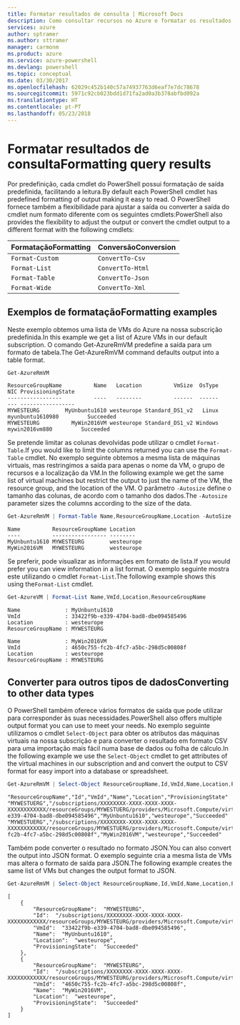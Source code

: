 ```yaml
---
title: Formatar resultados de consulta | Microsoft Docs
description: Como consultar recursos no Azure e formatar os resultados.
services: azure
author: sptramer
ms.author: sttramer
manager: carmonm
ms.product: azure
ms.service: azure-powershell
ms.devlang: powershell
ms.topic: conceptual
ms.date: 03/30/2017
ms.openlocfilehash: 62029c452b140c57a74937763d6eaf7e7dc78678
ms.sourcegitcommit: 5971c92cb023bdd1d71fa2ad0a3b378abfbd092a
ms.translationtype: HT
ms.contentlocale: pt-PT
ms.lasthandoff: 05/23/2018
---
```

# <a name="formatting-query-results"></a><span data-ttu-id="60abb-103">Formatar resultados de consulta</span><span class="sxs-lookup"><span data-stu-id="60abb-103">Formatting query results</span></span>

<span data-ttu-id="60abb-104">Por predefinição, cada cmdlet do PowerShell possui formatação de saída predefinida, facilitando a leitura.</span><span class="sxs-lookup"><span data-stu-id="60abb-104">By default each PowerShell cmdlet has predefined formatting of output making it easy to read.</span></span>  <span data-ttu-id="60abb-105">O PowerShell fornece também a flexibilidade para ajustar a saída ou converter a saída do cmdlet num formato diferente com os seguintes cmdlets:</span><span class="sxs-lookup"><span data-stu-id="60abb-105">PowerShell also provides the flexibility to adjust the output or convert the cmdlet output to a different format with the following cmdlets:</span></span>

| <span data-ttu-id="60abb-106">Formatação</span><span class="sxs-lookup"><span data-stu-id="60abb-106">Formatting</span></span>      | <span data-ttu-id="60abb-107">Conversão</span><span class="sxs-lookup"><span data-stu-id="60abb-107">Conversion</span></span>       |
|-----------------|------------------|
| `Format-Custom` | `ConvertTo-Csv`  |
| `Format-List`   | `ConvertTo-Html` |
| `Format-Table`  | `ConvertTo-Json` |
| `Format-Wide`   | `ConvertTo-Xml`  |

## <a name="formatting-examples"></a><span data-ttu-id="60abb-108">Exemplos de formatação</span><span class="sxs-lookup"><span data-stu-id="60abb-108">Formatting examples</span></span>

<span data-ttu-id="60abb-109">Neste exemplo obtemos uma lista de VMs do Azure na nossa subscrição predefinida.</span><span class="sxs-lookup"><span data-stu-id="60abb-109">In this example we get a list of Azure VMs in our default subscription.</span></span>  <span data-ttu-id="60abb-110">O comando Get-AzureRmVM predefine a saída para um formato de tabela.</span><span class="sxs-lookup"><span data-stu-id="60abb-110">The Get-AzureRmVM command defaults output into a table format.</span></span>

```powershell
Get-AzureRmVM
```

```
ResourceGroupName          Name   Location          VmSize  OsType              NIC ProvisioningState
-----------------          ----   --------          ------  ------              --- -----------------
MYWESTEURG        MyUnbuntu1610 westeurope Standard_DS1_v2   Linux myunbuntu1610980         Succeeded
MYWESTEURG          MyWin2016VM westeurope Standard_DS1_v2 Windows   mywin2016vm880         Succeeded
```

<span data-ttu-id="60abb-111">Se pretende limitar as colunas devolvidas pode utilizar o cmdlet `Format-Table`.</span><span class="sxs-lookup"><span data-stu-id="60abb-111">If you would like to limit the columns returned you can use the `Format-Table` cmdlet.</span></span> <span data-ttu-id="60abb-112">No exemplo seguinte obtemos a mesma lista de máquinas virtuais, mas restringimos a saída para apenas o nome da VM, o grupo de recursos e a localização da VM.</span><span class="sxs-lookup"><span data-stu-id="60abb-112">In the following example we get the same list of virtual machines but restrict the output to just the name of the VM, the resource group, and the location of the VM.</span></span>  <span data-ttu-id="60abb-113">O parâmetro `-Autosize` define o tamanho das colunas, de acordo com o tamanho dos dados.</span><span class="sxs-lookup"><span data-stu-id="60abb-113">The `-Autosize` parameter sizes the columns according to the size of the data.</span></span>

```powershell
Get-AzureRmVM | Format-Table Name,ResourceGroupName,Location -AutoSize
```

```
Name          ResourceGroupName Location
----          ----------------- --------
MyUnbuntu1610 MYWESTEURG        westeurope
MyWin2016VM   MYWESTEURG        westeurope
```

<span data-ttu-id="60abb-114">Se preferir, pode visualizar as informações em formato de lista.</span><span class="sxs-lookup"><span data-stu-id="60abb-114">If you would prefer you can view information in a list format.</span></span> <span data-ttu-id="60abb-115">O exemplo seguinte mostra este utilizando o cmdlet `Format-List`.</span><span class="sxs-lookup"><span data-stu-id="60abb-115">The following example shows this using the`Format-List` cmdlet.</span></span>

```powershell
Get-AzureVM | Format-List Name,VmId,Location,ResourceGroupName
```

```
Name              : MyUnbuntu1610
VmId              : 33422f9b-e339-4704-bad8-dbe094585496
Location          : westeurope
ResourceGroupName : MYWESTEURG

Name              : MyWin2016VM
VmId              : 4650c755-fc2b-4fc7-a5bc-298d5c00808f
Location          : westeurope
ResourceGroupName : MYWESTEURG
```

## <a name="converting-to-other-data-types"></a><span data-ttu-id="60abb-116">Converter para outros tipos de dados</span><span class="sxs-lookup"><span data-stu-id="60abb-116">Converting to other data types</span></span>

<span data-ttu-id="60abb-117">O PowerShell também oferece vários formatos de saída que pode utilizar para corresponder às suas necessidades.</span><span class="sxs-lookup"><span data-stu-id="60abb-117">PowerShell also offers multiple output format you can use to meet your needs.</span></span>  <span data-ttu-id="60abb-118">No exemplo seguinte utilizamos o cmdlet `Select-Object` para obter os atributos das máquinas virtuais na nossa subscrição e para converter o resultado em formato CSV para uma importação mais fácil numa base de dados ou folha de cálculo.</span><span class="sxs-lookup"><span data-stu-id="60abb-118">In the following example we use the `Select-Object` cmdlet to get attributes of the virtual machines in our subscription and and convert the output to CSV format for easy import into a database or spreadsheet.</span></span>

```powershell
Get-AzureRmVM | Select-Object ResourceGroupName,Id,VmId,Name,Location,ProvisioningState | ConvertTo-Csv -NoTypeInformation
```

```
"ResourceGroupName","Id","VmId","Name","Location","ProvisioningState"
"MYWESTUERG","/subscriptions/XXXXXXXX-XXXX-XXXX-XXXX-XXXXXXXXXXXX/resourceGroups/MYWESTUERG/providers/Microsoft.Compute/virtualMachines/MyUnbuntu1610","33422f9b-e339-4704-bad8-dbe094585496","MyUnbuntu1610","westeurope","Succeeded"
"MYWESTUERG","/subscriptions/XXXXXXXX-XXXX-XXXX-XXXX-XXXXXXXXXXXX/resourceGroups/MYWESTUERG/providers/Microsoft.Compute/virtualMachines/MyWin2016VM","4650c755-fc2b-4fc7-a5bc-298d5c00808f","MyWin2016VM","westeurope","Succeeded"
```

<span data-ttu-id="60abb-119">Também pode converter o resultado no formato JSON.</span><span class="sxs-lookup"><span data-stu-id="60abb-119">You can also convert the output into JSON format.</span></span>  <span data-ttu-id="60abb-120">O exemplo seguinte cria a mesma lista de VMs mas altera o formato de saída para JSON.</span><span class="sxs-lookup"><span data-stu-id="60abb-120">The following example creates the same list of VMs but changes the output format to JSON.</span></span>

```powershell
Get-AzureRmVM | Select-Object ResourceGroupName,Id,VmId,Name,Location,ProvisioningState | ConvertTo-Json
```

```
[
    {
        "ResourceGroupName":  "MYWESTEURG",
        "Id":  "/subscriptions/XXXXXXXX-XXXX-XXXX-XXXX-XXXXXXXXXXXX/resourceGroups/MYWESTEURG/providers/Microsoft.Compute/virtualMachines/MyUnbuntu1610",
        "VmId":  "33422f9b-e339-4704-bad8-dbe094585496",
        "Name":  "MyUnbuntu1610",
        "Location":  "westeurope",
        "ProvisioningState":  "Succeeded"
    },
    {
        "ResourceGroupName":  "MYWESTEURG",
        "Id":  "/subscriptions/XXXXXXXX-XXXX-XXXX-XXXX-XXXXXXXXXXXX/resourceGroups/MYWESTEURG/providers/Microsoft.Compute/virtualMachines/MyWin2016VM",
        "VmId":  "4650c755-fc2b-4fc7-a5bc-298d5c00808f",
        "Name":  "MyWin2016VM",
        "Location":  "westeurope",
        "ProvisioningState":  "Succeeded"
    }
]
```
